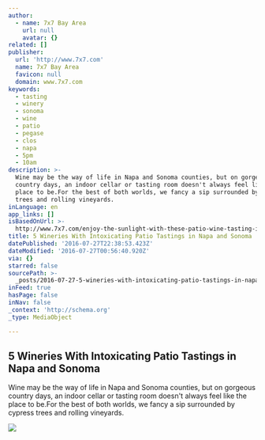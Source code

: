 ```yaml
---
author:
  - name: 7x7 Bay Area
    url: null
    avatar: {}
related: []
publisher:
  url: 'http://www.7x7.com'
  name: 7x7 Bay Area
  favicon: null
  domain: www.7x7.com
keywords:
  - tasting
  - winery
  - sonoma
  - wine
  - patio
  - pegase
  - clos
  - napa
  - 5pm
  - 10am
description: >-
  Wine may be the way of life in Napa and Sonoma counties, but on gorgeous
  country days, an indoor cellar or tasting room doesn't always feel like the
  place to be.For the best of both worlds, we fancy a sip surrounded by cypress
  trees and rolling vineyards.
inLanguage: en
app_links: []
isBasedOnUrl: >-
  http://www.7x7.com/enjoy-the-sunlight-with-these-patio-wine-tasting-in-sonoma-and-napa-va-1942320251.html
title: 5 Wineries With Intoxicating Patio Tastings in Napa and Sonoma
datePublished: '2016-07-27T22:38:53.423Z'
dateModified: '2016-07-27T00:56:40.920Z'
via: {}
starred: false
sourcePath: >-
  _posts/2016-07-27-5-wineries-with-intoxicating-patio-tastings-in-napa-and-sono.md
inFeed: true
hasPage: false
inNav: false
_context: 'http://schema.org'
_type: MediaObject

---
```

<article style=""><h1>5 Wineries With Intoxicating Patio Tastings in Napa and Sonoma</h1><p>Wine may be the way of life in Napa and Sonoma counties, but on gorgeous country days, an indoor cellar or tasting room doesn't always feel like the place to be.For the best of both worlds, we fancy a sip surrounded by cypress trees and rolling vineyards.</p><img src="https://resize.rbl.ms/simage/https%3A%2F%2Fassets.rbl.ms%2F7043922%2F1200x600.jpg/2000%2C2000/UrX7wSFSBExN2FD1/img.jpg" /></article>